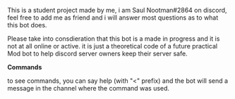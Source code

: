 This is a student project made by me, i am Saul Nootman#2864 on discord, feel free to add me as friend and i will answer most questions as to what this bot does.

Please take into consdieration that this bot is a made in progress and it is not at all online or active. it is just a theoretical code of a future practical Mod bot to help discord server owners keep their server safe.

  **Commands**

to see commands, you can say help (with "<" prefix) and the bot will send a message in the channel where the command was used.
